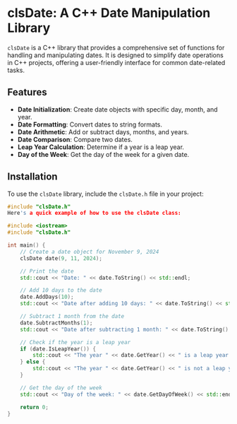 # clsDate: A C++ Date Manipulation Library

`clsDate` is a C++ library that provides a comprehensive set of functions for handling and manipulating dates. It is designed to simplify date operations in C++ projects, offering a user-friendly interface for common date-related tasks.

## Features

- **Date Initialization**: Create date objects with specific day, month, and year.
- **Date Formatting**: Convert dates to string formats.
- **Date Arithmetic**: Add or subtract days, months, and years.
- **Date Comparison**: Compare two dates.
- **Leap Year Calculation**: Determine if a year is a leap year.
- **Day of the Week**: Get the day of the week for a given date.

## Installation

To use the `clsDate` library, include the `clsDate.h` file in your project:

```cpp
#include "clsDate.h"
Here's a quick example of how to use the clsDate class:

#include <iostream>
#include "clsDate.h"

int main() {
    // Create a date object for November 9, 2024
    clsDate date(9, 11, 2024);

    // Print the date
    std::cout << "Date: " << date.ToString() << std::endl;

    // Add 10 days to the date
    date.AddDays(10);
    std::cout << "Date after adding 10 days: " << date.ToString() << std::endl;

    // Subtract 1 month from the date
    date.SubtractMonths(1);
    std::cout << "Date after subtracting 1 month: " << date.ToString() << std::endl;

    // Check if the year is a leap year
    if (date.IsLeapYear()) {
        std::cout << "The year " << date.GetYear() << " is a leap year." << std::endl;
    } else {
        std::cout << "The year " << date.GetYear() << " is not a leap year." << std::endl;
    }

    // Get the day of the week
    std::cout << "Day of the week: " << date.GetDayOfWeek() << std::endl;

    return 0;
}

